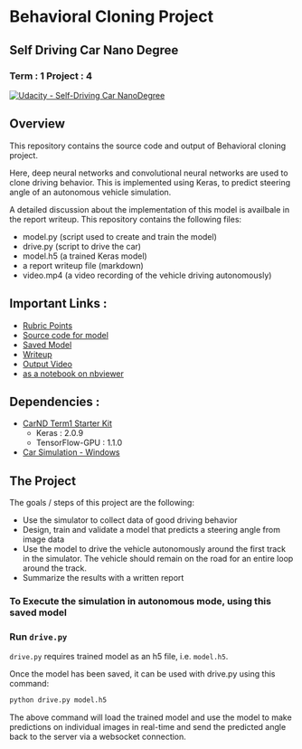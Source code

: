 # Behavioral Cloning Project
## Self Driving Car Nano Degree
### Term : 1 Project : 4

[![Udacity - Self-Driving Car NanoDegree](https://s3.amazonaws.com/udacity-sdc/github/shield-carnd.svg)](http://www.udacity.com/drive)

Overview
---
This repository contains the source code and output of Behavioral cloning project.

Here, deep neural networks and convolutional neural networks are used to clone driving behavior. This is implemented using Keras, to predict steering angle of an autonomous vehicle simulation.

A detailed discussion about the implementation of this model is availbale in the report writeup. This repository contains the following files:

* model.py (script used to create and train the model)
* drive.py (script to drive the car)
* model.h5 (a trained Keras model)
* a report writeup file (markdown)
* video.mp4 (a video recording of the vehicle driving autonomously)

Important Links :
---
* [Rubric Points](https://review.udacity.com/#!/rubrics/432/view)
* [Source code for model](./model.py)
* [Saved Model](./model.h5)
* [Writeup](./writeup.md)
* [Output Video](./video.mp4)
* [as a notebook on nbviewer](https://nbviewer.jupyter.org/github/mohan-barathi/SD_Car_ND_Behavioral_Cloning_P4/blob/master/Extras/SDCar-ND_Project4-Behavioral_Cloning.ipynb)

Dependencies :
---
* [CarND Term1 Starter Kit](https://github.com/udacity/CarND-Term1-Starter-Kit)
  - Keras : 2.0.9
  - TensorFlow-GPU : 1.1.0
* [Car Simulation - Windows](https://s3-us-west-1.amazonaws.com/udacity-selfdrivingcar/Term1-Sim/term1-simulator-windows.zip)

The Project
---
The goals / steps of this project are the following:
* Use the simulator to collect data of good driving behavior 
* Design, train and validate a model that predicts a steering angle from image data
* Use the model to drive the vehicle autonomously around the first track in the simulator. The vehicle should remain on the road for an entire loop around the track.
* Summarize the results with a written report

### To Execute the simulation in autonomous mode, using this saved model

### Run `drive.py`

`drive.py` requires trained model as an h5 file, i.e. `model.h5`.

Once the model has been saved, it can be used with drive.py using this command:

```sh
python drive.py model.h5
```
The above command will load the trained model and use the model to make predictions on individual images in real-time and send the predicted angle back to the server via a websocket connection.

